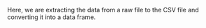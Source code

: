Here, we are extracting the data from a raw file to the CSV file and converting it into a data frame. 
